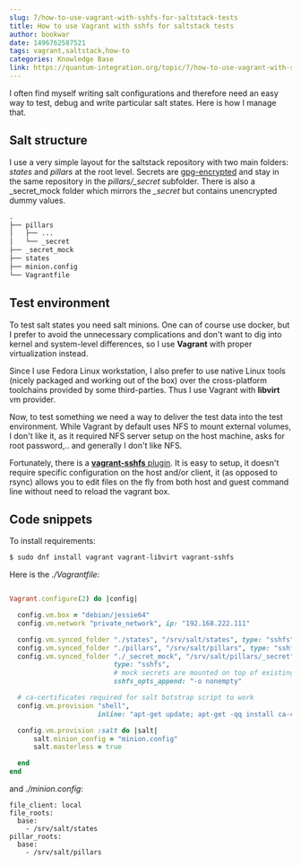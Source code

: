 ```yaml
---
slug: 7/how-to-use-vagrant-with-sshfs-for-saltstack-tests
title: How to use Vagrant with sshfs for saltstack tests
author: bookwar
date: 1496762587521
tags: vagrant,saltstack,how-to
categories: Knowledge Base
link: https://quantum-integration.org/topic/7/how-to-use-vagrant-with-sshfs-for-saltstack-tests
---
```


I often find myself writing salt configurations and therefore need an easy way to test, debug and write particular salt states. Here is how I manage that.

## Salt structure

I use a very simple layout for the saltstack repository with two main folders: *states* and *pillars* at the root level. Secrets are [gpg-encrypted](https://docs.saltstack.com/en/latest/ref/renderers/all/salt.renderers.gpg.html) and stay in the same repository in the *pillars/_secret* subfolder.
There is also a _secret_mock folder which mirrors the *_secret*  but contains unencrypted dummy values.

```txt
.
├── pillars
│   ├── ...
│   └── _secret
├── _secret_mock
├── states
├── minion.config
└── Vagrantfile

```

## Test environment
To test salt states you need salt minions. One can of course use docker, but I prefer to avoid the unnecessary complications and don't want to dig into kernel and system-level differences, so I use **Vagrant** with proper virtualization instead.

Since I use Fedora Linux workstation, I also prefer to use native Linux tools (nicely packaged and working out of the box) over the cross-platform toolchains provided by some third-parties. Thus I use Vagrant with **libvirt** vm provider.

Now, to test something we need a way to deliver the test data into the test environment. While Vagrant by default uses NFS to mount external volumes, I don't like it, as it required NFS server setup on the host machine, asks for root password,.. and generally I don't like NFS.

Fortunately, there is a [**vagrant-sshfs** plugin](https://fedoramagazine.org/vagrant-sharing-folders-vagrant-sshfs/). It is easy to setup, it doesn't require specific configuration on the host and/or client, it (as opposed to rsync) allows you to edit files on the fly from both host and guest command line without need to reload the vagrant box.

## Code snippets

To install requirements:
```bash
$ sudo dnf install vagrant vagrant-libvirt vagrant-sshfs
```
Here  is the *./Vagrantfile*:
```ruby

Vagrant.configure(2) do |config|

  config.vm.box = "debian/jessie64"
  config.vm.network "private_network", ip: "192.168.222.111"

  config.vm.synced_folder "./states", "/srv/salt/states", type: "sshfs"
  config.vm.synced_folder "./pillars", "/srv/salt/pillars", type: "sshfs"
  config.vm.synced_folder "./_secret_mock", "/srv/salt/pillars/_secret",
                          type: "sshfs",
                          # mock secrets are mounted on top of existing _secret folder
                          sshfs_opts_append: "-o nonempty" 

  # ca-certificates required for salt botstrap script to work
  config.vm.provision "shell",
                      inline: "apt-get update; apt-get -qq install ca-certificates curl"

  config.vm.provision :salt do |salt|
      salt.minion_config = "minion.config"
      salt.masterless = true

  end
end
```
and *./minion.config*:
```
file_client: local
file_roots:
  base:
    - /srv/salt/states
pillar_roots:
  base:
    - /srv/salt/pillars
```

